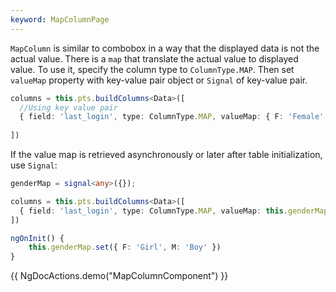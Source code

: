 ```yaml
---
keyword: MapColumnPage
---
```


`MapColumn` is similar to combobox in a way that the displayed data is not the actual value. There is a `map` that
translate the actual value to displayed value. To use it, specify the column type to `ColumnType.MAP`. Then set `valueMap` property with key-value pair object or `Signal` of key-value pair.

```typescript {3}
columns = this.pts.buildColumns<Data>([
  //Using key value pair
  { field: 'last_login', type: ColumnType.MAP, valueMap: { F: 'Female', M: 'Male' }},
  
])
```

If the value map is retrieved asynchronously or later after table initialization, use `Signal`:

```typescript
genderMap = signal<any>({});

columns = this.pts.buildColumns<Data>([
  { field: 'last_login', type: ColumnType.MAP, valueMap: this.genderMap},
])

ngOnInit() {
	this.genderMap.set({ F: 'Girl', M: 'Boy' })
}
```

{{ NgDocActions.demo("MapColumnComponent") }}

